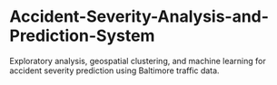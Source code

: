 # Accident-Severity-Analysis-and-Prediction-System
Exploratory analysis, geospatial clustering, and machine learning for accident severity prediction using Baltimore traffic data.
